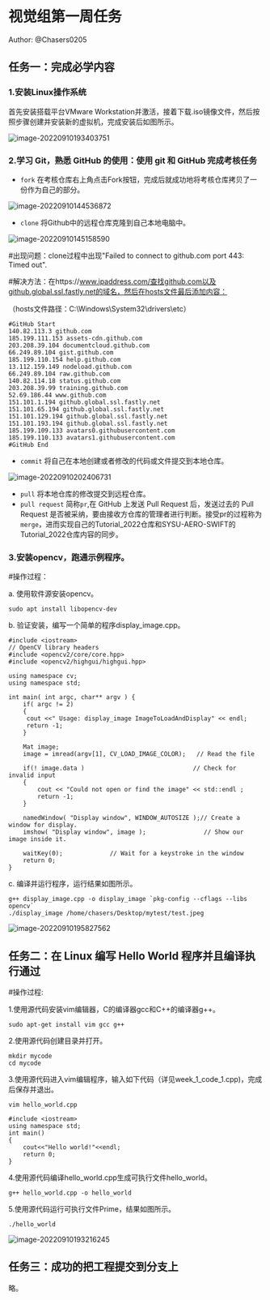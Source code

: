 # 视觉组第一周任务

Author: @Chasers0205



## **任务一：完成必学内容**

### 1.安装Linux操作系统

首先安装搭载平台VMware Workstation并激活，接着下载.iso镜像文件，然后按照步骤创建并安装新的虚拟机，完成安装后如图所示。

![image-20220910193403751](https://github.com/Chasers0205/Tutorial_2022/edit/main/Tasks/视觉组考核/视觉组第1周考核任务/image-20220910193403751.png)


### 2.学习 Git，熟悉 GitHub 的使用：使用 git 和 GitHub 完成考核任务

- `fork` 在考核仓库右上角点击Fork按钮，完成后就成功地将考核仓库拷贝了一份作为自己的部分。

![image-20220910144536872](https://github.com/Chasers0205/Tutorial_2022/edit/main/Tasks/视觉组考核/视觉组第1周考核任务/image-20220910144536872.png)

- `clone`  将Github中的远程仓库克隆到自己本地电脑中。

![image-20220910145158590](https://github.com/Chasers0205/Tutorial_2022/edit/main/Tasks/视觉组考核/视觉组第1周考核任务/image-20220910145158590.png)

#出现问题：clone过程中出现"Failed to connect to github.com port 443: Timed out".

#解决方法：在https://www.ipaddress.com/查找github.com以及github.global.ssl.fastly.net的域名，然后在hosts文件最后添加内容：

（hosts文件路径：C:\Windows\System32\drivers\etc）

```
#GitHub Start
140.82.113.3 github.com
185.199.111.153 assets-cdn.github.com
203.208.39.104 documentcloud.github.com
66.249.89.104 gist.github.com
185.199.110.154 help.github.com
13.112.159.149 nodeload.github.com
66.249.89.104 raw.github.com
140.82.114.18 status.github.com
203.208.39.99 training.github.com
52.69.186.44 www.github.com
151.101.1.194 github.global.ssl.fastly.net
151.101.65.194 github.global.ssl.fastly.net
151.101.129.194 github.global.ssl.fastly.net
151.101.193.194 github.global.ssl.fastly.net
185.199.109.133 avatars0.githubusercontent.com
185.199.110.133 avatars1.githubusercontent.com
#GitHub End
```

- `commit` 将自己在本地创建或者修改的代码或文件提交到本地仓库。

![image-20220910202406731](https://github.com/Chasers0205/Tutorial_2022/edit/main/Tasks/视觉组考核/视觉组第1周考核任务/image-20220910202406731.png)

- `pull`  将本地仓库的修改提交到远程仓库。
- `pull request` 简称`pr`,在 GitHub 上发送 Pull Request 后，发送过去的 Pull Request 是否被采纳，要由接收方仓库的管理者进行判断。接受pr的过程称为`merge`，进而实现自己的Tutorial_2022仓库和SYSU-AERO-SWIFT的Tutorial_2022仓库内容的同步。

### 3.安装opencv，跑通示例程序。

#操作过程：

a. 使用软件源安装opencv。

````
sudo apt install libopencv-dev
````

b. 验证安装，编写一个简单的程序display_image.cpp。

```
#include <iostream>
// OpenCV library headers
#include <opencv2/core/core.hpp>
#include <opencv2/highgui/highgui.hpp>

using namespace cv;
using namespace std;

int main( int argc, char** argv ) {
    if( argc != 2)
    {
     cout <<" Usage: display_image ImageToLoadAndDisplay" << endl;
     return -1;
    }

    Mat image;
    image = imread(argv[1], CV_LOAD_IMAGE_COLOR);   // Read the file

    if(! image.data )                              // Check for invalid input
    {
        cout << "Could not open or find the image" << std::endl ;
        return -1;
    }

    namedWindow( "Display window", WINDOW_AUTOSIZE );// Create a window for display.
    imshow( "Display window", image );                // Show our image inside it.

    waitKey(0);             // Wait for a keystroke in the window
    return 0;
}
```

c. 编译并运行程序，运行结果如图所示。

```
g++ display_image.cpp -o display_image `pkg-config --cflags --libs opencv`
./display_image /home/chasers/Desktop/mytest/test.jpeg
```

![image-20220910195827562](https://github.com/Chasers0205/Tutorial_2022/edit/main/Tasks/视觉组考核/视觉组第1周考核任务/image-20220910195827562.png)



## 任务二：在 Linux 编写 Hello World 程序并且编译执行通过

#操作过程:

1.使用源代码安装vim编辑器，C的编译器gcc和C++的编译器g++。

```
sudo apt-get install vim gcc g++
```

2.使用源代码创建目录并打开。

```
mkdir mycode
cd mycode
```

3.使用源代码进入vim编辑程序，输入如下代码（详见week_1_code_1.cpp)，完成后保存并退出。

```
vim hello_world.cpp
```

```
#include <iostream>
using namespace std;
int main()
{
	cout<<"Hello world!"<<endl;
	return 0;
}
```

4.使用源代码编译hello_world.cpp生成可执行文件hello_world。

```
g++ hello_world.cpp -o hello_world
```

5.使用源代码运行可执行文件Prime，结果如图所示。

```
./hello_world
```

![image-20220910193216245](https://github.com/Chasers0205/Tutorial_2022/edit/main/Tasks/视觉组考核/视觉组第1周考核任务/image-20220910193216245.png)



## 任务三：成功的把工程提交到分支上

略。
